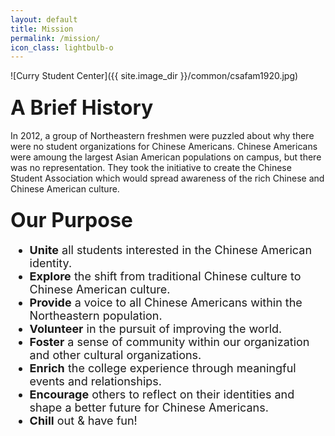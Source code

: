 ```yaml
---
layout: default
title: Mission
permalink: /mission/
icon_class: lightbulb-o
---
```


<span class="image featured">
![Curry Student Center]({{ site.image_dir }}/common/csafam1920.jpg)
</span>

### <font size = 6> **A Brief History** </font>
In 2012, a group of Northeastern freshmen were puzzled about why there were no student organizations for Chinese Americans. Chinese Americans were amoung the largest Asian American populations on campus, but there was no representation. They took the initiative to create the Chinese Student Association which would spread awareness of the rich Chinese and Chinese American culture.

### <font size = 6> **Our Purpose** </font><font size= 4>
  - **Unite** all students interested in the Chinese American identity.
  - **Explore** the shift from traditional Chinese culture to Chinese American culture.
  - **Provide** a voice to all Chinese Americans within the Northeastern population.
  - **Volunteer** in the pursuit of improving the world.
  - **Foster** a sense of community within our organization and other cultural organizations.
  - **Enrich** the college experience through meaningful events and relationships.
  - **Encourage** others to reflect on their identities and shape a better future for Chinese Americans.
  - **Chill** out & have fun!
  </font>
